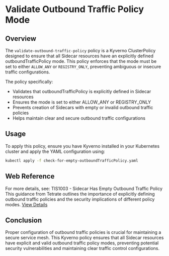 # Validate Outbound Traffic Policy Mode
## Overview
The `validate-outbound-traffic-policy` policy is a Kyverno ClusterPolicy designed to ensure that all Sidecar resources have an explicitly defined outboundTrafficPolicy mode. This policy enforces that the mode must be set to either `ALLOW_ANY` or `REGISTRY_ONLY`, preventing ambiguous or insecure traffic configurations.

The policy specifically:
- Validates that outboundTrafficPolicy is explicitly defined in Sidecar resources
- Ensures the mode is set to either ALLOW_ANY or REGISTRY_ONLY
- Prevents creation of Sidecars with empty or invalid outbound traffic policies
- Helps maintain clear and secure outbound traffic configurations

## Usage
To apply this policy, ensure you have Kyverno installed in your Kubernetes cluster and apply the YAML configuration using:
```bash
kubectl apply -f check-for-empty-outboundTrafficPolicy.yaml
```

## Web Reference
For more details, see:
TIS1003 - Sidecar Has Empty Outbound Traffic Policy
This guidance from Tetrate outlines the importance of explicitly defining outbound traffic policies and the security implications of different policy modes.
[View Details](https://docs.tetrate.io/istio-subscription/tools/tca/analysis/TIS1003)

## Conclusion
Proper configuration of outbound traffic policies is crucial for maintaining a secure service mesh. This Kyverno policy ensures that all Sidecar resources have explicit and valid outbound traffic policy modes, preventing potential security vulnerabilities and maintaining clear traffic control configurations.

